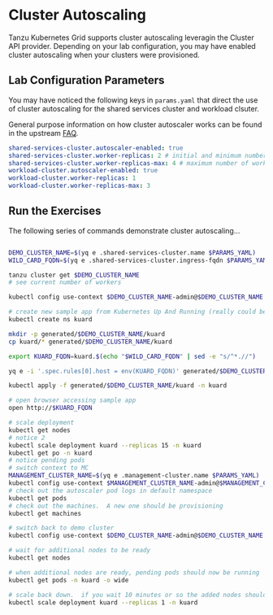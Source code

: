 # Cluster Autoscaling

Tanzu Kubernetes Grid supports cluster autoscaling leveragin the Cluster API provider.  Depending on your lab configuration, you may have enabled cluster autoscaling when your clusters were provisioned.

## Lab Configuration Parameters

You may have noticed the following keys in `params.yaml` that direct the use of cluster autoscaling for the shared services cluster and workload clsuter.

General purpose information on how cluster autoscaler works can be found in the upstream [FAQ](https://github.com/kubernetes/autoscaler/blob/master/cluster-autoscaler/FAQ.md).

```yaml
shared-services-cluster.autoscaler-enabled: true
shared-services-cluster.worker-replicas: 2 # initial and minimum number of worker nodes
shared-services-cluster.worker-replicas-max: 4 # maximum number of worker nodes
workload-cluster.autoscaler-enabled: true
workload-cluster.worker-replicas: 1
workload-cluster.worker-replicas-max: 3
```

## Run the Exercises

The following series of commands demonstrate cluster autoscaling...

```bash

DEMO_CLUSTER_NAME=$(yq e .shared-services-cluster.name $PARAMS_YAML)
WILD_CARD_FQDN=$(yq e .shared-services-cluster.ingress-fqdn $PARAMS_YAML)

tanzu cluster get $DEMO_CLUSTER_NAME
# see current number of workers

kubectl config use-context $DEMO_CLUSTER_NAME-admin@$DEMO_CLUSTER_NAME

# create new sample app from Kubernetes Up And Running (really could be any app)
kubectl create ns kuard

mkdir -p generated/$DEMO_CLUSTER_NAME/kuard
cp kuard/* generated/$DEMO_CLUSTER_NAME/kuard

export KUARD_FQDN=kuard.$(echo "$WILD_CARD_FQDN" | sed -e "s/^*.//")

yq e -i '.spec.rules[0].host = env(KUARD_FQDN)' generated/$DEMO_CLUSTER_NAME/kuard/ingress.yaml

kubectl apply -f generated/$DEMO_CLUSTER_NAME/kuard -n kuard

# open browser accessing sample app
open http://$KUARD_FQDN

# scale deployment
kubectl get nodes
# notice 2
kubectl scale deployment kuard --replicas 15 -n kuard
kubectl get po -n kuard
# notice pending pods
# switch context to MC
MANAGEMENT_CLUSTER_NAME=$(yq e .management-cluster.name $PARAMS_YAML)
kubectl config use-context $MANAGEMENT_CLUSTER_NAME-admin@$MANAGEMENT_CLUSTER_NAME
# check out the autoscaler pod logs in default namespace
kubectl get pods
# check out the machines.  A new one should be provisioning
kubectl get machines

# switch back to demo cluster
kubectl config use-context $DEMO_CLUSTER_NAME-admin@$DEMO_CLUSTER_NAME

# wait for additional nodes to be ready
kubectl get nodes

# when additional nodes are ready, pending pods should now be running
kubectl get pods -n kuard -o wide

# scale back down.  if you wait 10 minutes or so the added nodes should be removed.
kubectl scale deployment kuard --replicas 1 -n kuard

```